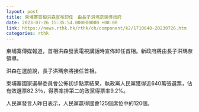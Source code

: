```yaml
---
layout: post
title: 柬埔寨首相洪森宣布卸任　由長子洪瑪奈領導政府
date: 2023-07-26 15:35:54.000000000 +08:00
link: https://news.rthk.hk/rthk/ch/component/k2/1710648-20230726.htm
categories: rthk
---
```


柬埔寨傳媒報道，首相洪森發表電視講話時宣佈卸任首相。新政府將由長子洪瑪奈領導。

洪森在選前說，長子洪瑪奈將接任首相。

柬埔寨國家選舉委員會公佈初步點票結果，執政黨人民黨獲得近640萬張選票，佔有效選票82.3％，得票率排第二的政黨得票率9.2%。

人民黨發言人昨日表示，人民黨贏得國會125個席位中的120個。
